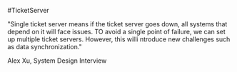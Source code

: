 #TicketServer

"Single ticket server means if the ticket server goes down, all systems that depend on it will face issues. TO avoid a single point of failure, we can set up multiple ticket servers. However, this willi ntroduce new challenges such as data synchronization."

Alex Xu, System Design Interview